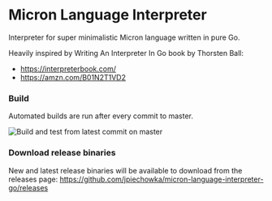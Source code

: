 # Micron Language Interpreter
Interpreter for super minimalistic Micron language written in pure Go.

Heavily inspired by Writing An Interpreter In Go book by Thorsten Ball:
* https://interpreterbook.com/
* https://amzn.com/B01N2T1VD2

### Build
Automated builds are run after every commit to master.

![Build and test from latest commit on master](https://github.com/jpiechowka/micron-language-interpreter-go/workflows/Build%20and%20test%20from%20latest%20commit%20on%20master/badge.svg)

### Download release binaries
New and latest release binaries will be available to download from the releases page: https://github.com/jpiechowka/micron-language-interpreter-go/releases
